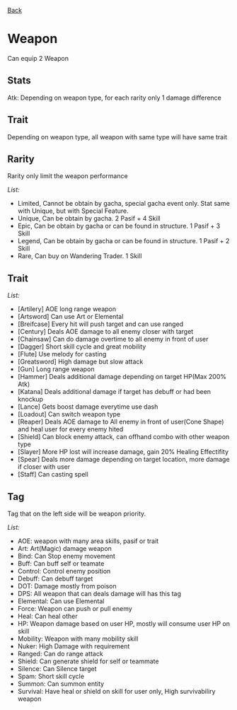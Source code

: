 [Back](../README.md)

# Weapon

Can equip 2 Weapon

## Stats

Atk: Depending on weapon type, for each rarity only 1 damage difference

## Trait

Depending on weapon type, all weapon with same type will have same trait

## Rarity

Rarity only limit the weapon performance

_List:_

- Limited, Cannot be obtain by gacha, special gacha event only. Stat same with Unique, but with Special Feature.
- Unique, Can be obtain by gacha. 2 Pasif + 4 Skill
- Epic, Can be obtain by gacha or can be found in structure. 1 Pasif + 3 Skill
- Legend, Can be obtain by gacha or can be found in structure. 1 Pasif + 2 Skill
- Rare, Can buy on Wandering Trader. 1 Skill

## Trait

_List:_

- [Artilery] AOE long range weapon
- [Artsword] Can use Art or Elemental
- [Breifcase] Every hit will push target and can use ranged
- [Century] Deals AOE damage to all enemy closer with target
- [Chainsaw] Can do damage overtime to all enemy in front of user
- [Dagger] Short skill cycle and great mobility
- [Flute] Use melody for casting
- [Greatsword] High damage but slow attack
- [Gun] Long range weapon
- [Hammer] Deals additional damage depending on target HP(Max 200% Atk)
- [Katana] Deals additional damage if target has debuff or had been knockup
- [Lance] Gets boost damage everytime use dash
- [Loadout] Can switch weapon type
- [Reaper] Deals AOE damage to All enemy in front of user(Cone Shape) and heal user for every enemy hited
- [Shield] Can block enemy attack, can offhand combo with other weapon type
- [Slayer] More HP lost will increase damage, gain 20% Healing Effectifity
- [Spear] Deals more damage depending on target location, more damage if closer with user
- [Staff] Can casting spell

## Tag

Tag that on the left side will be weapon priority.

_List:_

- AOE: weapon with many area skills, pasif or trait
- Art: Art(Magic) damage weapon
- Bind: Can Stop enemy movement
- Buff: Can buff self or teamate
- Control: Control enemy position
- Debuff: Can debuff target
- DOT: Damage mostly from poison
- DPS: All weapon that can deals damage will has this tag
- Elemental: Can use Elemental
- Force: Weapon can push or pull enemy
- Heal: Can heal other
- HP: Weapon damage based on user HP, mostly will consume user HP on skill
- Mobility: Weapon with many mobility skill
- Nuker: High Damage with requirement
- Ranged: Can do range attack
- Shield: Can generate shield for self or teammate
- Silence: Can Silence target
- Spam: Short skill cycle
- Summon: Can summon entity
- Survival: Have heal or shield on skill for user only, High survivabiliry weapon
